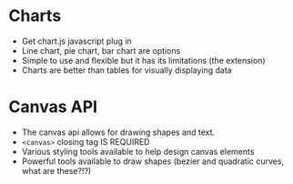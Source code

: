 # Charts
* Get chart.js javascript plug in
* Line chart, pie chart, bar chart are options
* Simple to use and flexible but it has its limitations (the extension)
* Charts are better than tables for visually displaying data

# Canvas API
* The canvas api allows for drawing shapes and text. 
* `<canvas>` closing tag IS REQUIRED
* Various styling tools available to help design canvas elements
* Powerful tools available to draw shapes (bezier and quadratic curves, what are these?!?)
